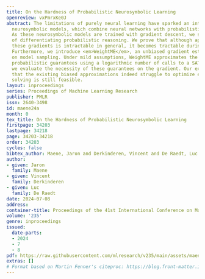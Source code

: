 ```yaml
---
title: On the Hardness of Probabilistic Neurosymbolic Learning
openreview: vxPmrxKe0J
abstract: The limitations of purely neural learning have sparked an interest in probabilistic
  neurosymbolic models, which combine neural networks with probabilistic logical reasoning.
  As these neurosymbolic models are trained with gradient descent, we study the complexity
  of differentiating probabilistic reasoning. We prove that although approximating
  these gradients is intractable in general, it becomes tractable during training.
  Furthermore, we introduce <em>WeightME</em>, an unbiased gradient estimator based
  on model sampling. Under mild assumptions, WeightME approximates the gradient with
  probabilistic guarantees using a logarithmic number of calls to a SAT solver. Lastly,
  we evaluate the necessity of these guarantees on the gradient. Our experiments indicate
  that the existing biased approximations indeed struggle to optimize even when exact
  solving is still feasible.
layout: inproceedings
series: Proceedings of Machine Learning Research
publisher: PMLR
issn: 2640-3498
id: maene24a
month: 0
tex_title: On the Hardness of Probabilistic Neurosymbolic Learning
firstpage: 34203
lastpage: 34218
page: 34203-34218
order: 34203
cycles: false
bibtex_author: Maene, Jaron and Derkinderen, Vincent and De Raedt, Luc
author:
- given: Jaron
  family: Maene
- given: Vincent
  family: Derkinderen
- given: Luc
  family: De Raedt
date: 2024-07-08
address:
container-title: Proceedings of the 41st International Conference on Machine Learning
volume: '235'
genre: inproceedings
issued:
  date-parts:
  - 2024
  - 7
  - 8
pdf: https://raw.githubusercontent.com/mlresearch/v235/main/assets/maene24a/maene24a.pdf
extras: []
# Format based on Martin Fenner's citeproc: https://blog.front-matter.io/posts/citeproc-yaml-for-bibliographies/
---
```

